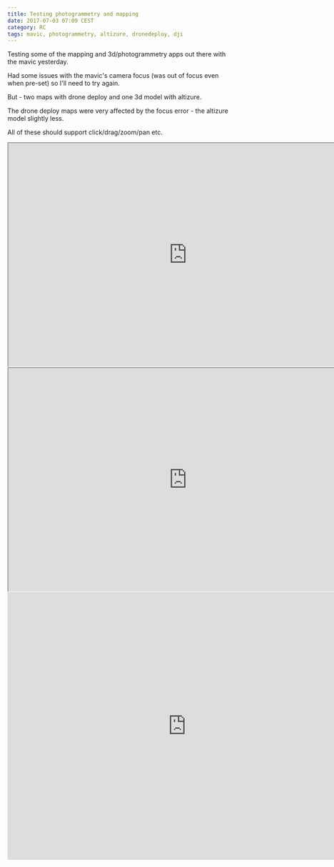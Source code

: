 ```yaml
---
title: Testing photogrammetry and mapping
date: 2017-07-03 07:09 CEST
category: RC
tags: mavic, photogrammetry, altizure, dronedeploy, dji
---
```


Testing some of the mapping and 3d/photogrammetry apps out there with the mavic yesterday.

Had some issues with the mavic's camera focus (was out of focus even when pre-set) so I'll need to try again.

But - two maps with drone deploy and one 3d model with altizure.

The drone deploy maps were very affected by the focus error - the altizure model slightly less.

All of these should support click/drag/zoom/pan etc.

<iframe width='800' height='500' src='https://www.dronedeploy.com/app/viewer?lng=11.255695343&lat=59.7984962463&zoom=18.0&token=eyJhbGciOiJIUzUxMiIsInR5cCI6IkpXVCJ9.eyJ0eXBlIjoiUHVibGljVmlld2VyIiwiaWQiOiI1OTU4YzI5NjNkZDg5M2EyMzY5NzgyNjQiLCJleHAiOjI1MzQwMjMwMDc5OX0.6WBelr_X3K7BkucVV8Eh8MaPDDLfQIavBj4ukgSo6VDiYOpffFEls5xAd78z49AkOIc5-TZXEOvH4uYkYQczqA&view=5959d197b529c90001f3091d'></iframe>

<iframe width='800' height='500' src='https://www.dronedeploy.com/app/viewer?lng=11.2547016144&lat=59.7986354828&zoom=18.0&token=eyJhbGciOiJIUzUxMiIsInR5cCI6IkpXVCJ9.eyJ0eXBlIjoiUHVibGljVmlld2VyIiwiaWQiOiI1OTU4YzNmZDNkZDg5M2EyMzY5NzgyNjYiLCJleHAiOjI1MzQwMjMwMDc5OX0.yODCphr5k-SGGTKAUANPQG49SWmred4m63jVdixWc4vVqEHFSOCsUfg6vd5-HOsvSuvGsnp-Qq2geKR75pzuPw&view=5959d12e40cc470001ceb944'></iframe>

<iframe src="https://www.altizure.com/project/59594d0b5ec6a95e86a4c9de/model/embed" style="border:none;width:800px;height:600px"></iframe>